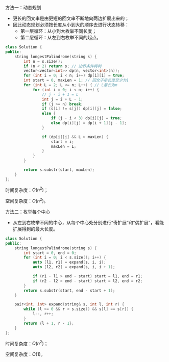 方法一：动态规划

- 更长的回文串是由更短的回文串不断地向两边扩展出来的；
- 因此动态规划必须按长度从小到大的顺序去进行状态转移：
  - 第一层循环：从小到大枚举不同长度；
  - 第二层循环：从左到右枚举不同的起点。

```cpp
class Solution {
public:
    string longestPalindrome(string s) {
        int n = s.size();
        if (n < 2) return s; // 边界条件特判
        vector<vector<int>> dp(n, vector<int>(n));
        for (int i = 0; i < n; i++) dp[i][i] = true;
        int start = 0, maxLen = 1; // 回文子串长度至少为1
        for (int L = 2; L <= n; L++) { // L最长为n
            for (int i = 0; i < n; i++) {
                // j - i + 1 = L
                int j = i + L - 1;
                if (j >= n) break;
                if (s[i] != s[j]) dp[i][j] = false;
                else {
                    if (j - i < 3) dp[i][j] = true;
                    else dp[i][j] = dp[i + 1][j - 1];
                }

                if (dp[i][j] && L > maxLen) {
                    start = i;
                    maxLen = L;
                }
            }
        }

        return s.substr(start, maxLen);
    }
};

```

时间复杂度：$O(n^2)$；

空间复杂度：$O(n^2)$。



方法二：枚举每个中心

- 从左到右枚举不同的中心，从每个中心处分别进行“奇扩展”和“偶扩展”，看能扩展得到的最大长度。

```cpp
class Solution {
public:
    string longestPalindrome(string s) {
        int start = 0, end = 0;
        for (int i = 0; i < s.size(); i++) {
            auto [l1, r1] = expand(s, i, i);
            auto [l2, r2] = expand(s, i, i + 1);

            if (r1 - l1 > end - start) start = l1, end = r1;
            if (r2 - l2 > end - start) start = l2, end = r2;
        }
        return s.substr(start, end - start + 1);
    }

    pair<int, int> expand(string& s, int l, int r) {
        while (l >= 0 && r < s.size() && s[l] == s[r]) {
            l--, r++;
        }
        return {l + 1, r - 1};
    }
};

```

时间复杂度：$O(n^2)$；

空间复杂度：$O(1)$。
